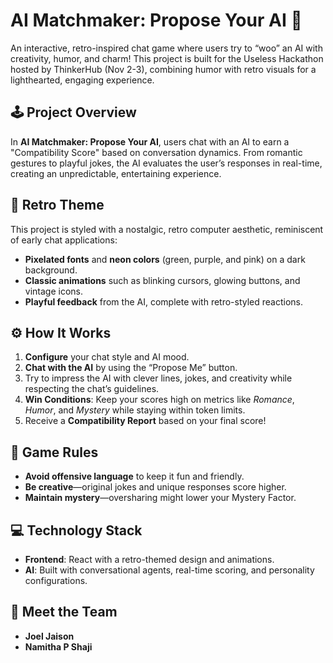# AI Matchmaker: Propose Your AI 💖

An interactive, retro-inspired chat game where users try to “woo” an AI with creativity, humor, and charm! This project is built for the Useless Hackathon hosted by ThinkerHub (Nov 2-3), combining humor with retro visuals for a lighthearted, engaging experience.

## 🕹️ Project Overview

In **AI Matchmaker: Propose Your AI**, users chat with an AI to earn a "Compatibility Score" based on conversation dynamics. From romantic gestures to playful jokes, the AI evaluates the user’s responses in real-time, creating an unpredictable, entertaining experience.

## 🎨 Retro Theme

This project is styled with a nostalgic, retro computer aesthetic, reminiscent of early chat applications:

- **Pixelated fonts** and **neon colors** (green, purple, and pink) on a dark background.
- **Classic animations** such as blinking cursors, glowing buttons, and vintage icons.
- **Playful feedback** from the AI, complete with retro-styled reactions.

## ⚙️ How It Works

1. **Configure** your chat style and AI mood.
2. **Chat with the AI** by using the “Propose Me” button.
3. Try to impress the AI with clever lines, jokes, and creativity while respecting the chat’s guidelines.
4. **Win Conditions**: Keep your scores high on metrics like *Romance*, *Humor*, and *Mystery* while staying within token limits.
5. Receive a **Compatibility Report** based on your final score!

## 📄 Game Rules

- **Avoid offensive language** to keep it fun and friendly.
- **Be creative**—original jokes and unique responses score higher.
- **Maintain mystery**—oversharing might lower your Mystery Factor.

## 💻 Technology Stack

- **Frontend**: React with a retro-themed design and animations.
- **AI**: Built with conversational agents, real-time scoring, and personality configurations.

## 👥 Meet the Team

- **Joel  Jaison**
- **Namitha P Shaji**